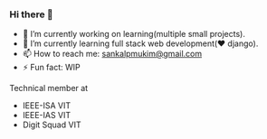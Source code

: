 ### Hi there 👋

- 🔭 I’m currently working on learning(multiple small projects).
- 🌱 I’m currently learning full stack web development(♥ django).
- 📫 How to reach me: sankalpmukim@gmail.com
- ⚡ Fun fact: WIP

Technical member at

- IEEE-ISA VIT
- IEEE-IAS VIT
- Digit Squad VIT
